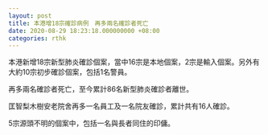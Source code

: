 ```yaml
---
layout: post
title: 本港增18宗確診病例　再多兩名確診者死亡
date: 2020-08-29 18:23:18.000000000 +08:00
categories: rthk
---
```


本港新增18宗新型肺炎確診個案，當中16宗是本地個案，2宗是輸入個案。另外有大約10宗初步確診個案，包括1名警員。

再多兩名確診者死亡，至今累計86名新型肺炎確診者離世。

匡智梨木樹安老院舍再多一名員工及一名院友確診，累計共有16人確診。

5宗源頭不明的個案中，包括一名與長者同住的印傭。
